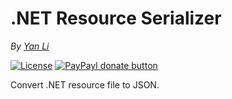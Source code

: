 # .NET Resource Serializer #
*By [Yan Li](https://github.com/yanli0303)* 

[![License](https://img.shields.io/badge/License-MIT-brightgreen.svg)](https://github.com/yanli0303/DotNetResourceSerializer/blob/master/LICENSE.md)
[![PayPayl donate button](http://img.shields.io/badge/paypal-donate-orange.svg)](https://www.paypal.com/cgi-bin/webscr?cmd=_donations&business=silentwait4u%40gmail%2ecom&lc=US&item_name=Yan%20Li&no_note=0&currency_code=USD&bn=PP%2dDonationsBF%3apaypal%2ddonate%2ejpg%3aNonHostedGuest)

Convert .NET resource file to JSON.
